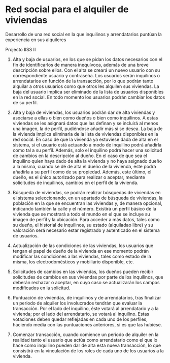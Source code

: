 # Red social para el alquiler de viviendas
Desarrollo de una red social en la que inquilinos y arrendatarios  puntúan la experiencia en sus  alquileres

Projecto IISS II

1. Alta  y  baja  de usuarios,  en  los  que  se  pidan los  datos  necesarios  con  el  fin
de identificarlos de manera inequívoca, además de una breve descripción sobre ellos.
Con el alta se creará un nuevo usuario con su correspondiente usuario y contraseña.
Los usuarios serán inquilinos o arrendatarios en función de la transacción, por lo que podrán
tanto alquilar a otros usuarios como que otros les alquilen sus viviendas.
La baja del usuario implica ser eliminado de la lista de usuarios disponibles en la red social.
En todo momento los usuarios podrán cambiar los datos de su perfil.

1. Alta y baja de viviendas, los usuarios podrán dar de alta viviendas y asociarse a ellas o
bien como dueños o bien como inquilinos.
A estas viviendas se les asignará datos que las definan y se incluirá al menos una imagen,
la de perfil, pudiéndose añadir más si se desea.
La baja de la vivienda implica eliminarla de la lista de viviendas disponibles en la
red social. En caso de que la vivienda ya estuviese dada de alta en el sistema,
si el usuario está actuando a modo de inquilino podrá añadirla como tal a su perfil.
Además, solo el inquilino podrá hacer una solicitud de cambios en la descripción al dueño.
En el caso de que sea el inquilino quien haya dado de alta la vivienda y no haya asignado
dueño a la misma, cuando se dé de alta el dueño de la vivienda, éste podrá añadirla
a su perfil como de su propiedad. Además, este último, el dueño, es el único
autorizado para realizar o aceptar, mediante solicitudes de inquilinos, cambios en el perfil
de la vivienda.

1. Búsqueda  de  viviendas,  se  podrán  realizar  búsquedas  de  viviendas  en  el  sistema
seleccionando, en  un  apartado  de búsqueda de viviendas, la  población  en  la  que  se
encuentran las viviendas y, de manera opcional, indicando también la calle y el número.
Existirá un perfil básico de la vivienda que se mostrará a todo el mundo en el que se
incluye  su  imagen  de  perfil  y  la  ubicación.  Para  acceder  a  más  datos,
tales  como  su dueño,  el  historial  de  inquilinos,  su  estado  (alquiladao  libre)
y  su  valoración  será necesario estar registrado y autenticado en el sistema de usuarios.

1. Actualización de las condiciones de las viviendas, los usuarios que tengan el papel de
dueño de la vivienda en ese momento podrán modificar las condiciones a las viviendas,
tales como estado de la misma, los electrodomésticos y mobiliario disponible, etc.

1. Solicitudes  de  cambios  en  las  viviendas, los  dueños  pueden  recibir  solicitudes  de
cambios en sus viviendas por parte de los inquilinos, que deberán rechazar o aceptar,
en cuyo caso se actualizarán los campos modificados en la solicitud.

1. Puntuación de viviendas, de inquilinos y de arrendatarios, tras finalizar un periodo de
alquiler los involucrados tendrán que evaluar la transacción. Por el lado del inquilino,
éste votará al arrendatario y a la vivienda; por el lado del arrendatario, se votará
al inquilino.  Estas  votaciones  deben  quedar  reflejadas  en  cada  uno  de  los  perfiles,
haciendo media con las puntuaciones anteriores, si es que las hubiese.

1. Comenzar transacción, cuando comience un periodo de alquiler en la realidad tanto el
usuario que actúa como arrendatario como el que lo hace como inquilino pueden dar
de alta esta nueva transacción, lo que consistirá en la vinculación de los roles
de cada uno de los usuarios a la vivienda.
